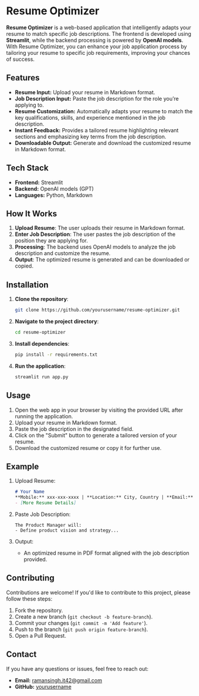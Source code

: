 # Resume Optimizer

**Resume Optimizer** is a web-based application that intelligently adapts your resume to match specific job descriptions. The frontend is developed using **Streamlit**, while the backend processing is powered by **OpenAI models**. With Resume Optimizer, you can enhance your job application process by tailoring your resume to specific job requirements, improving your chances of success.

## Features

- **Resume Input:** Upload your resume in Markdown format.
- **Job Description Input:** Paste the job description for the role you’re applying to.
- **Resume Customization:** Automatically adapts your resume to match the key qualifications, skills, and experience mentioned in the job description.
- **Instant Feedback:** Provides a tailored resume highlighting relevant sections and emphasizing key terms from the job description.
- **Downloadable Output:** Generate and download the customized resume in Markdown format.

## Tech Stack

- **Frontend:** Streamlit
- **Backend:** OpenAI models (GPT)
- **Languages:** Python, Markdown

## How It Works

1. **Upload Resume**: The user uploads their resume in Markdown format.
2. **Enter Job Description**: The user pastes the job description of the position they are applying for.
3. **Processing**: The backend uses OpenAI models to analyze the job description and customize the resume.
4. **Output**: The optimized resume is generated and can be downloaded or copied.

## Installation

1. **Clone the repository**:
    ```bash
    git clone https://github.com/yourusername/resume-optimizer.git
    ```
2. **Navigate to the project directory**:
    ```bash
    cd resume-optimizer
    ```
3. **Install dependencies**:
    ```bash
    pip install -r requirements.txt
    ```
4. **Run the application**:
    ```bash
    streamlit run app.py
    ```

## Usage

1. Open the web app in your browser by visiting the provided URL after running the application.
2. Upload your resume in Markdown format.
3. Paste the job description in the designated field.
4. Click on the "Submit" button to generate a tailored version of your resume.
5. Download the customized resume or copy it for further use.

## Example

1. Upload Resume:
    ```markdown
    # Your Name  
    **Mobile:** xxx-xxx-xxxx | **Location:** City, Country | **Email:** youremail@example.com  
    - [More Resume Details]
    ```

2. Paste Job Description:
    ```
    The Product Manager will:
    - Define product vision and strategy...
    ```

3. Output:
    - An optimized resume in PDF format aligned with the job description provided.

## Contributing

Contributions are welcome! If you'd like to contribute to this project, please follow these steps:

1. Fork the repository.
2. Create a new branch (`git checkout -b feature-branch`).
3. Commit your changes (`git commit -m 'Add feature'`).
4. Push to the branch (`git push origin feature-branch`).
5. Open a Pull Request.

## Contact

If you have any questions or issues, feel free to reach out:

- **Email:** ramansingh.it42@gmail.com
- **GitHub:** [yourusername](https://github.com/r123singh)

